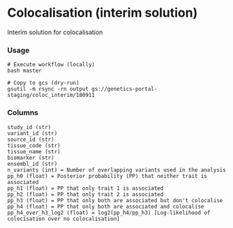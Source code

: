 Colocalisation (interim solution)
=====================================

Interim solution for colocalisation

### Usage

```
# Execute workflow (locally)
bash master

# Copy to gcs (dry-run)
gsutil -m rsync -rn output gs://genetics-portal-staging/coloc_interim/180911

```

### Columns

```
study_id (str)
variant_id (str)
source_id (str)
tissue_code (str)
tissue_name (str)
biomarker (str)
ensembl_id (str)
n_variants (int) = Number of overlapping variants used in the analysis
pp_h0 (float) = Posterior probability (PP) that neither trait is associated
pp_h1 (float) = PP that only trait 1 is associated
pp_h2 (float) = PP that only trait 2 is associated
pp_h3 (float) = PP that only both are associated but don't colocalise
pp_h4 (float) = PP that only both are associated and colocalise
pp_h4_over_h3_log2 (float) = log2(pp_h4/pp_h3) [Log-likelihood of colocisation over no colocalisation]
```

